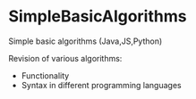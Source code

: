 # SimpleBasicAlgorithms
Simple basic algorithms (Java,JS,Python)

Revision of various algorithms: 
* Functionality
* Syntax in different programming languages
